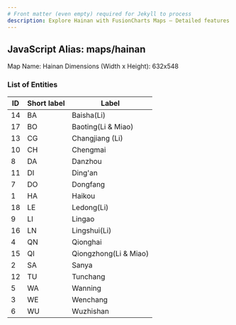 ```yaml
---
# Front matter (even empty) required for Jekyll to process
description: Explore Hainan with FusionCharts Maps – Detailed features for seamless integration. Try now & enhance your data visualization today! 
---
```


## JavaScript Alias: maps/hainan

Map Name: Hainan
Dimensions (Width x Height): 632x548





### List of Entities

ID | Short label | Label
---|---|---|
14|BA|Baisha(Li)
17|BO|Baoting(Li & Miao)
13|CG|Changjiang (Li)
10|CH|Chengmai
8|DA|Danzhou
11|DI|Ding'an
7|DO|Dongfang
1|HA|Haikou
18|LE|Ledong(Li)
9|LI|Lingao
16|LN|Lingshui(Li)
4|QN|Qionghai
15|QI|Qiongzhong(Li & Miao)
2|SA|Sanya
12|TU|Tunchang
5|WA|Wanning
3|WE|Wenchang
6|WU|Wuzhishan

